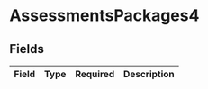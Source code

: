 # AssessmentsPackages4


## Fields

| Field       | Type        | Required    | Description |
| ----------- | ----------- | ----------- | ----------- |